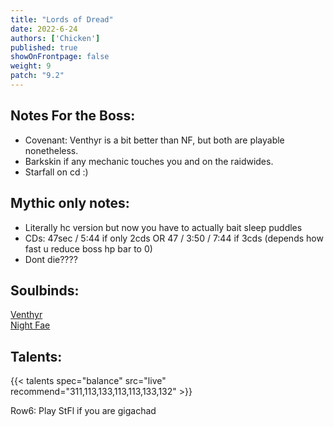 ```yaml
---
title: "Lords of Dread"
date: 2022-6-24
authors: ['Chicken']
published: true
showOnFrontpage: false
weight: 9
patch: "9.2"
---
```



## Notes For the Boss:
- Covenant: Venthyr is a bit better than NF, but both are playable nonetheless.
- Barkskin if any mechanic touches you and on the raidwides.
- Starfall on cd :)

## Mythic only notes:
- Literally hc version but now you have to actually bait sleep puddles
- CDs: 47sec / 5:44 if only 2cds OR 47 / 3:50 / 7:44 if 3cds (depends how fast u reduce boss hp bar to 0)
- Dont die????

## Soulbinds:
[Venthyr](https://ptr.wowhead.com/soulbind-calc/venthyr/theotar-the-mad-duke/druid/AwCWZb4CBTUgChU1ygoTBTWHChUy5AolMuIKIwUySQoVMj8KNXYACg)
<br>[Night Fae](https://ptr.wowhead.com/soulbind-calc/night-fae/dreamweaver/druid/AwCZbr4CBTXKCiU1IAoTBTXGChUy5AolMuIKIgUySQoldgAK)


## Talents:

{{< talents spec="balance" src="live" recommend="311,113,133,113,113,133,132" >}}

Row6: Play StFl if you are gigachad

